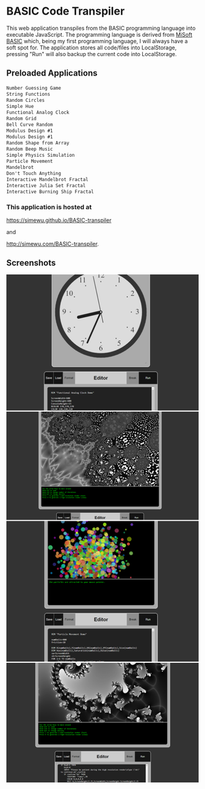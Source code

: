 # BASIC Code Transpiler
This web application transpiles from the BASIC programming language into executable JavaScript. The programming language is derived from [MiSoft BASIC](https://apps.apple.com/us/app/basic/id362411238) which, being my first programming language, I will always have a soft spot for. The application stores all code/files into LocalStorage, pressing "Run" will also backup the current code into LocalStorage.

## Preloaded Applications
```
Number Guessing Game
String Functions
Random Circles
Simple Hue
Functional Analog Clock
Random Grid
Bell Curve Random
Modulus Design #1
Modulus Design #1
Random Shape from Array
Random Beep Music
Simple Physics Simulation
Particle Movement
Mandelbrot
Don't Touch Anything
Interactive Mandelbrot Fractal
Interactive Julia Set Fractal
Interactive Burning Ship Fractal
```
### This application is hosted at
https://simewu.github.io/BASIC-transpiler

and

http://simewu.com/BASIC-transpiler.


## Screenshots
![](/screenshots/1.png)
![](/screenshots/2.png)
![](/screenshots/3.png)
![](/screenshots/4.png)

